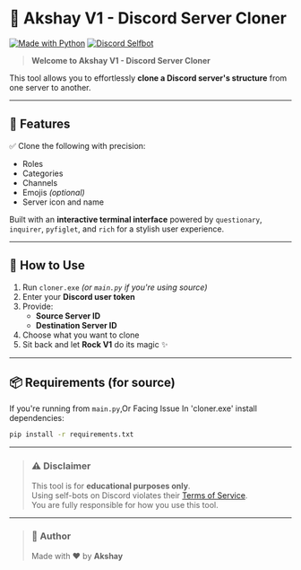 # 💠 Akshay V1 - Discord Server Cloner

[![Made with Python](https://img.shields.io/badge/Made%20with-Python-blue?style=for-the-badge&logo=python)](https://www.python.org/)
[![Discord Selfbot](https://img.shields.io/badge/Discord%20Selfbot-%237289DA?style=for-the-badge&logo=discord)](https://discord.com)

> **Welcome to Akshay V1 - Discord Server Cloner**

This tool allows you to effortlessly **clone a Discord server's structure** from one server to another.

---

## 🔧 Features

✅ Clone the following with precision:

- Roles  
- Categories  
- Channels  
- Emojis *(optional)*  
- Server icon and name  

Built with an **interactive terminal interface** powered by `questionary`, `inquirer`, `pyfiglet`, and `rich` for a stylish user experience.

---

## 🚀 How to Use

1. Run `cloner.exe` *(or `main.py` if you're using source)*
2. Enter your **Discord user token**
3. Provide:
   - **Source Server ID**
   - **Destination Server ID**
4. Choose what you want to clone
5. Sit back and let **Rock V1** do its magic ✨

---

## 📦 Requirements (for source)

If you're running from `main.py`,Or Facing Issue In 'cloner.exe' install dependencies:

```bash
pip install -r requirements.txt
```

---

> ### ⚠️ Disclaimer  
> This tool is for **educational purposes only**.  
> Using self-bots on Discord violates their [Terms of Service](https://discord.com/terms).  
> You are fully responsible for how you use this tool.

---

> ### 👤 Author  
> Made with ❤️ by **Akshay**

